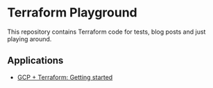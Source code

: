 # Terraform Playground

This repository contains Terraform code for tests, blog posts and just playing around.

## Applications

* [GCP + Terraform: Getting started](./terraform/applications/gcp-get-started/README.md)
